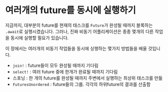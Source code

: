 # 여러개의 future를 동시에 실행하기

지금까지, 대부분의 future를 현재의 태스크를 `Future`가 완성될 때까지 블록하는
`.await`로 실행시켰습니다. 그러나, 진짜 비동기 어플리케이션은 종종 몇개의 다른
작업을 동시에 실행할 필요가 있습니다.

이 장에서는 여러개의 비동기 작업들을 동시에 싱행하는 몇가지 방법들을 배울 것입니다.

- `join!` : future들이 모두 완성될 때까지 기다림
- `select!` : 여러 future 중에 한개가 완료될 때까지 기다림
- 스포닝 : 한 개의 future를 완성될 때까지 주변에서 실행하는 최상위 태스크를 만듦
- `FuturesUnordered` : future들의 그룹. 각각의 하위future의 결과를 산출함
